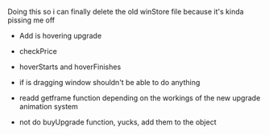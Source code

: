 Doing this so i can finally delete the old winStore file because it's kinda pissing me off

- Add is hovering upgrade
- checkPrice
- hoverStarts and hoverFinishes
- if is dragging window shouldn't be able to do anything

- readd getframe function depending on the workings of the new upgrade animation system
- not do buyUpgrade function, yucks, add them to the object
